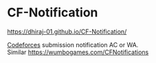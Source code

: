 # CF-Notification 
https://dhiraj-01.github.io/CF-Notification/

[Codeforces](https://codeforces.com/) submission notification AC or WA.  
 Similar https://wumbogames.com/CFNotifications 
